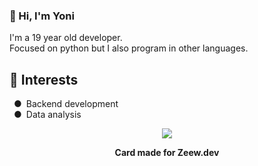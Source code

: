 <html>
	<head>
		<meta http-equiv='cache-control' content='no-cache'> 
		<meta http-equiv='expires' content='0'> 
		<meta http-equiv='pragma' content='no-cache'>
	</head>
	<body>
		<h3>👋 Hi, I'm Yoni</h3>
		<p>I'm a 19 year old developer.<br>Focused on python but I also program in other languages.</br></p>
		<h2>🎯 Interests</h2>
		<p>&ensp;●&ensp;Backend development<br>&ensp;●&ensp;Data analysis</p>
		<div align="center">
			<img src="https://api.zeew.dev/resources/discord/en/full_card/996007167175958578?profile_theme=true&invert_colors=true"></img>
			<p><b>Card made for Zeew.dev</b></p>
		</div>
	</body>
</html>
